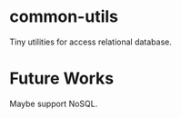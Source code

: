 # common-utils

Tiny utilities for access relational database.

# Future Works

Maybe support NoSQL.
